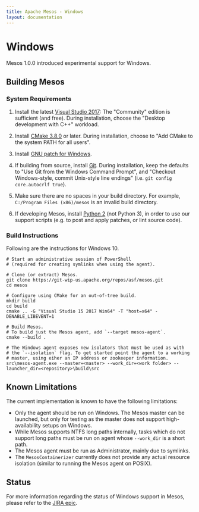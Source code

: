 ```yaml
---
title: Apache Mesos - Windows
layout: documentation
---
```


# Windows

Mesos 1.0.0 introduced experimental support for Windows.


## Building Mesos


### System Requirements

1. Install the latest [Visual Studio 2017](https://www.visualstudio.com/downloads/):
   The "Community" edition is sufficient (and free).
   During installation, choose the "Desktop development with C++" workload.

2. Install [CMake 3.8.0](https://cmake.org/download/) or later.
   During installation, choose to "Add CMake to the system PATH for all users".

3. Install [GNU patch for Windows](http://gnuwin32.sourceforge.net/packages/patch.htm).

4. If building from source, install [Git](https://git-scm.com/download/win).
   During installation, keep the defaults to "Use Git from the Windows
   Command Prompt", and "Checkout Windows-style, commit Unix-style
   line endings" (i.e. `git config core.autocrlf true`).

5. Make sure there are no spaces in your build directory.
   For example, `C:/Program Files (x86)/mesos` is an invalid build directory.

6. If developing Mesos, install [Python 2](https://www.python.org/downloads/)
   (not Python 3), in order to use our support scripts (e.g. to post and apply
   patches, or lint source code).


### Build Instructions

Following are the instructions for Windows 10.

    # Start an administrative session of PowerShell
    # (required for creating symlinks when using the agent).

    # Clone (or extract) Mesos.
    git clone https://git-wip-us.apache.org/repos/asf/mesos.git
    cd mesos

    # Configure using CMake for an out-of-tree build.
    mkdir build
    cd build
    cmake .. -G "Visual Studio 15 2017 Win64" -T "host=x64" -DENABLE_LIBEVENT=1

    # Build Mesos.
    # To build just the Mesos agent, add `--target mesos-agent`.
    cmake --build .

    # The Windows agent exposes new isolators that must be used as with
    # the `--isolation` flag. To get started point the agent to a working
    # master, using eiher an IP address or zookeeper information.
    src\mesos-agent.exe --master=<master> --work_dir=<work folder> --launcher_dir=<repository>\build\src


## Known Limitations

The current implementation is known to have the following limitations:

* Only the agent should be run on Windows.  The Mesos master can be
  launched, but only for testing as the master does not support
  high-availability setups on Windows.
* While Mesos supports NTFS long paths internally, tasks which do not support
  long paths must be run on agent whose `--work_dir` is a short path.
* The Mesos agent must be run as Administrator, mainly due to symlinks.
* The `MesosContainerizer` currently does not provide any actual
  resource isolation (similar to running the Mesos agent on POSIX).


## Status

For more information regarding the status of Windows support in Mesos,
please refer to the [JIRA epic](https://issues.apache.org/jira/browse/MESOS-3094).
